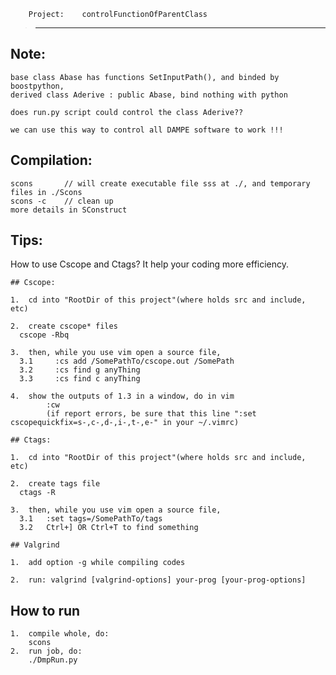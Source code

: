 
        Project:    controlFunctionOfParentClass
>--------------------------------------------

Note:
-------------
    base class Abase has functions SetInputPath(), and binded by boostpython,
    derived class Aderive : public Abase, bind nothing with python

    does run.py script could control the class Aderive??

    we can use this way to control all DAMPE software to work !!!

Compilation:
-------------
    scons       // will create executable file sss at ./, and temporary files in ./Scons
    scons -c    // clean up
    more details in SConstruct

Tips:
-------------
How to use Cscope and Ctags? It help your coding more efficiency.

    ## Cscope:

    1.  cd into "RootDir of this project"(where holds src and include, etc)
    
    2.  create cscope* files
      cscope -Rbq
    
    3.  then, while you use vim open a source file,
      3.1     :cs add /SomePathTo/cscope.out /SomePath
      3.2     :cs find g anyThing
      3.3     :cs find c anyThing
    
    4.  show the outputs of 1.3 in a window, do in vim
            :cw
            (if report errors, be sure that this line ":set cscopequickfix=s-,c-,d-,i-,t-,e-" in your ~/.vimrc)

    ## Ctags:

    1.  cd into "RootDir of this project"(where holds src and include, etc)
    
    2.  create tags file
      ctags -R
    
    3.  then, while you use vim open a source file,
      3.1   :set tags=/SomePathTo/tags
      3.2   Ctrl+] OR Ctrl+T to find something

    ## Valgrind

    1.  add option -g while compiling codes

    2.  run: valgrind [valgrind-options] your-prog [your-prog-options]


How to run
-------------
    1.  compile whole, do:
        scons
    2.  run job, do:
        ./DmpRun.py


